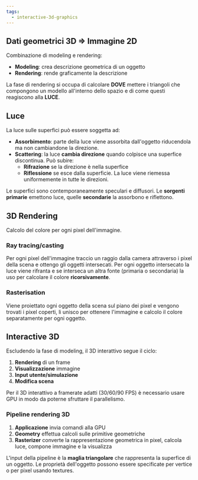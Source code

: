 ```yaml
---
tags: 
  - interactive-3d-graphics
---
```


## Dati geometrici 3D $\Rightarrow$ Immagine 2D

Combinazione di modeling e rendering:
- **Modeling**: crea descrizione geometrica di un oggetto
- **Rendering**: rende graficamente la descrizione

La fase di rendering si occupa di calcolare **DOVE** mettere i triangoli che compongono un modello all'interno dello spazio e di come questi reagiscono alla **LUCE**.

## Luce
La luce sulle superfici può essere soggetta ad:
- **Assorbimento**: parte della luce viene assorbita dall'oggetto riducendola ma non cambiandone la direzione. 
- **Scattering**: la luce **cambia direzione** quando colpisce una superfice discontinua. Può subire:
	- **Rifrazione** se la direzione è nella superfice
	- **Riflessione** se esce dalla superficie. La luce viene riemessa uniformemente in tutte le direzioni.

Le superfici sono contemporaneamente speculari e diffusori. Le **sorgenti primarie** emettono luce, quelle **secondarie** la assorbono e riflettono.

## 3D Rendering
Calcolo del colore per ogni pixel dell'immagine.

### Ray tracing/casting
Per ogni pixel dell'immagine traccio un raggio dalla camera attraverso i pixel della scena e ottengo gli oggetti intersecati. Per ogni oggetto intersecato la luce viene rifranta e se interseca un altra fonte (primaria o secondaria) la uso per calcolare il colore **ricorsivamente**.

### Rasterisation
Viene proiettato ogni oggetto della scena sul piano dei pixel e vengono trovati i pixel coperti, li unisco per ottenere l'immagine e calcolo il colore separatamente per ogni oggetto.

## Interactive 3D
Escludendo la fase di modeling, il 3D interattivo segue il ciclo:
1. **Rendering** di un frame
2. **Visualizzazione** immagine
3. **Input utente/simulazione**
4. **Modifica scena**

Per il 3D interattivo a framerate adatti (30/60/90 FPS) è necessario usare GPU in modo da poterne sfruttare il parallelismo.

### Pipeline rendering 3D
1. **Applicazione** invia comandi alla GPU
2. **Geometry** effettua calcoli sulle primitive geometriche
3. **Rasterizer** converte la rappresentazione geometrica in pixel, calcola luce, compone immagine e la visualizza

L'input della pipeline è la **maglia triangolare** che rappresenta la superfice di un oggetto. Le proprietà dell'oggetto possono essere specificate per vertice o per pixel usando textures.
